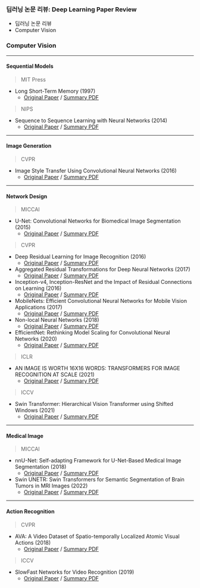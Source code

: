 ### 딥러닝 논문 리뷰: Deep Learning Paper Review

* 딥러닝 논문 리뷰
* Computer Vision

### Computer Vision
***
#### Sequential Models
> MIT Press
* Long Short-Term Memory (1997)
  * [Original Paper](https://citeseerx.ist.psu.edu/viewdoc/download?doi=10.1.1.676.4320&rep=rep1&type=pdf) / [Summary PDF](/Paper_review/Long_Short-Term_Memory.pdf)
> NIPS
* Sequence to Sequence Learning with Neural Networks (2014)
  * [Original Paper](https://proceedings.neurips.cc/paper/2014/file/a14ac55a4f27472c5d894ec1c3c743d2-Paper.pdf) / [Summary PDF](/Paper_review/Sequence_to_Sequence_Learning_with_Neural_Networks_(NIPS_2014).pdf)
***
#### Image Generation
>CVPR
* Image Style Transfer Using Convolutional Neural Networks (2016)
  * [Original Paper](https://www.cv-foundation.org/openaccess/content_cvpr_2016/papers/Gatys_Image_Style_Transfer_CVPR_2016_paper.pdf) / [Summary PDF](/Paper_review/Image_Style_Transfer_Using_Convolutional_Neural_Network_(CVPR_2016).pdf)
***
#### Network Design
> MICCAI
* U-Net: Convolutional Networks for Biomedical Image Segmentation (2015)
  * [Original Paper](https://arxiv.org/pdf/1505.04597.pdf) / [Summary PDF](/Paper_review/U-Net_Convolutional_Networks_for_Biomedical_Image_Segmentation.pdf)
> CVPR
* Deep Residual Learning for Image Recognition (2016)
  * [Original Paper](https://www.cv-foundation.org/openaccess/content_cvpr_2016/papers/He_Deep_Residual_Learning_CVPR_2016_paper.pdf) / [Summary PDF](/Paper_review/Deep_Residual_Learning_for_Image_Recognition_(CVPR_2016).pdf)
* Aggregated Residual Transformations for Deep Neural Networks (2017)
  * [Original Paper](https://arxiv.org/pdf/1611.05431.pdf) / [Summary PDF](/Paper_review/Aggregated_Residual_Transformations_for_Deep_Neural_Networks_(CVPR_2017).pdf)
* Inception-v4, Inception-ResNet and the Impact of Residual Connections on Learning (2016)
  * [Original Paper](https://arxiv.org/pdf/1602.07261.pdf) / [Summary PDF](/Paper_review/Inception-v4_Inception-ResNet_and_the_Impact_of_Residual_Connections_on_Learning_(CVPR_2016).pdf)
* MobileNets: Efficient Convolutional Neural Networks for Mobile Vision Applications (2017)
  * [Original Paper](https://arxiv.org/pdf/1704.04861.pdf) / [Summary PDF](/Paper_review/MobileNets_Efficient_Convolutional_Neural_Networks_for_Mobile_Vision_Applications_(CVPR_2017).pdf)
* Non-local Neural Networks (2018)
  * [Original Paper](https://openaccess.thecvf.com/content_cvpr_2018/papers/Wang_Non-Local_Neural_Networks_CVPR_2018_paper.pdf) / [Summary PDF](/Paper_review/Non-local_Neural_Networks_(CVPR_2018).pdf)
* EfficientNet: Rethinking Model Scaling for Convolutional Neural Networks (2020)
  * [Original Paper](https://arxiv.org/pdf/1905.11946.pdf) / [Summary PDF](/Paper_review/EfficientNet_Rethinking_Model_Scaling_for_Convolutional_Neural_Networks_(CVPR_2020).pdf)
> ICLR
* AN IMAGE IS WORTH 16X16 WORDS: TRANSFORMERS FOR IMAGE RECOGNITION AT SCALE (2021)
  * [Original Paper](https://arxiv.org/pdf/2010.11929.pdf) / [Summary PDF](/Paper_review/AN_IMAGE_IS_WORTH_16X16_WORDS_TRANSFORMERS_FOR_IMAGE_RECOGNITION_AT_SCALE_(ICLR_2021).pdf)
> ICCV
* Swin Transformer: Hierarchical Vision Transformer using Shifted Windows (2021)
  * [Original Paper](https://arxiv.org/pdf/2103.14030.pdf) / [Summary PDF](/Paper_review/Swin_Transformer_Hierarchical_Vision_Transformer_using_Shifted_Windows_(ICCV_2021).pdf)
***
#### Medical Image
> MICCAI
* nnU-Net: Self-adapting Framework for U-Net-Based Medical Image Segmentation (2018)
  * [Original Paper](https://arxiv.org/pdf/1809.10486.pdf) / [Summary PDF](/Paper_review/nnU-Net_Self_adapting_Framework_for_U-Net-Based_Medical_Image_Segmentation.pdf)
* Swin UNETR: Swin Transformers for Semantic Segmentation of Brain Tumors in MRI Images (2022)
  * [Original Paper](https://arxiv.org/pdf/2201.01266.pdf) / [Summary PDF](/Paper_review/Swin_UNETR_Swin_Transformer_for_Semantic_Segmentation_of_Brain_Tumors_in_MRI_Images.pdf)
***
#### Action Recognition
> CVPR
* AVA: A Video Dataset of Spatio-temporally Localized Atomic Visual Actions (2018)
  * [Original Paper](https://openaccess.thecvf.com/content_cvpr_2018/papers/Gu_AVA_A_Video_CVPR_2018_paper.pdf) / [Summary PDF](/Paper_review/AVA_A_Video_Dataset_of_Spatio-temporally_Localized_Atomic_Visual_Actions.pdf)
> ICCV
* SlowFast Networks for Video Recognition (2019)
  * [Original Paper](https://openaccess.thecvf.com/content_ICCV_2019/papers/Feichtenhofer_SlowFast_Networks_for_Video_Recognition_ICCV_2019_paper.pdf) / [Summary PDF](/Paper_review/SlowFast_Networks_for_Video_Recognition.pdf)
